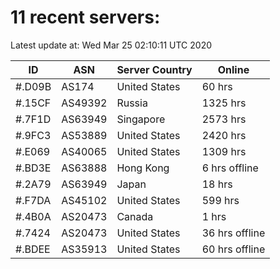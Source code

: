 # 11 recent servers:

Latest update at: Wed Mar 25 02:10:11 UTC 2020

| ID | ASN | Server Country | Online |
| -- | --- | -------------- | ------ |
| #.D09B | AS174 | United States | 60 hrs |
| #.15CF | AS49392 | Russia | 1325 hrs |
| #.7F1D | AS63949 | Singapore | 2573 hrs |
| #.9FC3 | AS53889 | United States | 2420 hrs |
| #.E069 | AS40065 | United States | 1309 hrs |
| #.BD3E | AS63888 | Hong Kong | 6 hrs offline |
| #.2A79 | AS63949 | Japan | 18 hrs |
| #.F7DA | AS45102 | United States | 599 hrs |
| #.4B0A | AS20473 | Canada | 1 hrs |
| #.7424 | AS20473 | United States | 36 hrs offline |
| #.BDEE | AS35913 | United States | 60 hrs offline |

